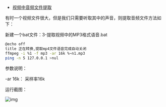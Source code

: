- [视频中音频文件提取](https://blog.csdn.net/tianshan2010/article/details/104736833)

有时一个视频文件很大，但是我们只需要听取其中的声音，则提取音频文件方法如下：

新建一个bat文件：3-提取视频中的MP3格式语音.bat

```bash
@echo off
title 正在转换,提取mp4文件语音完成自动关闭
ffmpeg -i %1 -f mp3 -ar 16k %~n1.mp3
ping -n 5 127.0.0.1 >nul
```

参数说明：

-ar 16k： 采样率16k

运行截图：

![img](https://img-blog.csdnimg.cn/2020030817514345.gif)

 